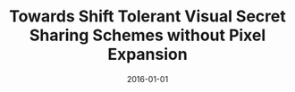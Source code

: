 ---
title: "Towards Shift Tolerant Visual Secret Sharing Schemes without Pixel Expansion"
authors:
- Juan Justie Su-Tzu
- Chen Yung-Chang 
- Guo Song
date: "2016-01-01"
doi: "10.1051/matecconf/20167101002"


# Publication type.
# Legend: 0 = Uncategorized; 1 = Conference paper; 2 = Journal article;
# 3 = Preprint / Working Paper; 4 = Report; 5 = Book; 6 = Book section;
# 7 = Thesis; 8 = Patent
publication_types: ["1"]

# Publication name and optional abbreviated publication name.
publication: In *International Conference on Computing and Precision Engineering*
publication_short: In *ICCPE*

# links:
# - name: Custom Link
#   url: http://example.org
url_pdf: https://www.matec-conferences.org/articles/matecconf/pdf/2016/34/matecconf_ccpe2016_01002.pdf
# url_code: '#'
# url_dataset: '#'
# url_poster: '#'
# url_project: ''
# url_slides: ''
# url_video: '#'

# Featured image
# To use, add an image named `featured.jpg/png` to your page's folder. 
# image:
#   caption: 'Image credit: [**Unsplash**](https://unsplash.com/photos/pLCdAaMFLTE)'
#   focal_point: ""
#   preview_only: false

# Associated Projects (optional).
#   Associate this publication with one or more of your projects.
#   Simply enter your project's folder or file name without extension.
#   E.g. `internal-project` references `content/project/internal-project/index.md`.
#   Otherwise, set `projects: []`.
projects: []
---